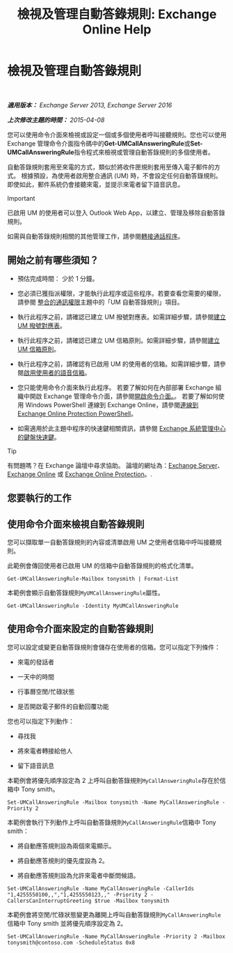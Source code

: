 ﻿---
title: '檢視及管理自動答錄規則: Exchange Online Help'
TOCTitle: 檢視及管理自動答錄規則
ms:assetid: de6d9fa1-7878-49a9-bddb-e3317d94f4d8
ms:mtpsurl: https://technet.microsoft.com/zh-tw/library/Dn140251(v=EXCHG.150)
ms:contentKeyID: 54652569
ms.date: 05/23/2018
mtps_version: v=EXCHG.150
ms.translationtype: MT
---

# 檢視及管理自動答錄規則

 

_**適用版本：** Exchange Server 2013, Exchange Server 2016_

_**上次修改主題的時間：** 2015-04-08_

您可以使用命令介面來檢視或設定一個或多個使用者呼叫接聽規則。您也可以使用 Exchange 管理命令介面指令碼中的**Get-UMCallAnsweringRule**或**Set-UMCallAnsweringRule**指令程式來檢視或管理自動答錄規則的多個使用者。

自動答錄規則套用至來電的方式，類似於將收件匣規則套用至傳入電子郵件的方式。 根據預設，為使用者啟用整合通訊 (UM) 時，不會設定任何自動答錄規則。 即使如此，郵件系統仍會接聽來電，並提示來電者留下語音訊息。


> [!IMPORTANT]  
> 已啟用 UM 的使用者可以登入 Outlook Web App，以建立、管理及移除自動答錄規則。




如需與自動答錄規則相關的其他管理工作，請參閱[轉接通話程序](forwarding-calls-procedures-exchange-2013-help.md)。

## 開始之前有哪些須知？

  - 預估完成時間： 少於 1 分鐘。

  - 您必須已獲指派權限，才能執行此程序或這些程序。若要查看您需要的權限，請參閱 [整合的通訊權限](unified-messaging-permissions-exchange-2013-help.md)主題中的「UM 自動答錄規則」項目。

  - 執行此程序之前，請確認已建立 UM 撥號對應表。如需詳細步驟，請參閱[建立 UM 撥號對應表](create-a-um-dial-plan-exchange-2013-help.md)。

  - 執行此程序之前，請確認已建立 UM 信箱原則。如需詳細步驟，請參閱[建立 UM 信箱原則](create-a-um-mailbox-policy-exchange-2013-help.md)。

  - 執行此程序之前，請確認有已啟用 UM 的使用者的信箱。如需詳細步驟，請參閱[啟用使用者的語音信箱](enable-a-user-for-voice-mail-exchange-2013-help.md)。

  - 您只能使用命令介面來執行此程序。 若要了解如何在內部部署 Exchange 組織中開啟 Exchange 管理命令介面，請參閱[開啟命令介面。](https://technet.microsoft.com/zh-tw/library/dd638134\(v=exchg.150\))。 若要了解如何使用 Windows PowerShell 連線到 Exchange Online，請參閱[連線到 Exchange Online Protection PowerShell](https://go.microsoft.com/fwlink/p/?linkid=396554)。

  - 如需適用於此主題中程序的快速鍵相關資訊，請參閱 [Exchange 系統管理中心的鍵盤快速鍵](keyboard-shortcuts-in-the-exchange-admin-center-exchange-online-protection-help.md)。


> [!TIP]  
> 有問題嗎？在 Exchange 論壇中尋求協助。 論壇的網址為：<a href="https://go.microsoft.com/fwlink/p/?linkid=60612">Exchange Server</a>、 <a href="https://go.microsoft.com/fwlink/p/?linkid=267542">Exchange Online</a> 或 <a href="https://go.microsoft.com/fwlink/p/?linkid=285351">Exchange Online Protection</a>。.




## 您要執行的工作

## 使用命令介面來檢視自動答錄規則

您可以擷取單一自動答錄規則的內容或清單啟用 UM 之使用者信箱中呼叫接聽規則。

此範例會傳回使用者已啟用 UM 的信箱中自動答錄規則的格式化清單。

    Get-UMCallAnsweringRule-Mailbox tonysmith | Format-List

本範例會顯示自動答錄規則`MyUMCallAnsweringRule`屬性。

    Get-UMCallAnsweringRule -Identity MyUMCallAnsweringRule

## 使用命令介面來設定的自動答錄規則

您可以設定或變更自動答錄規則會儲存在使用者的信箱。您可以指定下列條件：

  - 來電的發話者

  - 一天中的時間

  - 行事曆空閒/忙碌狀態

  - 是否開啟電子郵件的自動回覆功能

您也可以指定下列動作：

  - 尋找我

  - 將來電者轉接給他人

  - 留下語音訊息

本範例會將優先順序設定為 2 上呼叫自動答錄規則`MyCallAnsweringRule`存在於信箱中 Tony smith。

    Set-UMCallAnsweringRule -Mailbox tonysmith -Name MyCallAnsweringRule -Priority 2

本範例會執行下列動作上呼叫自動答錄規則`MyCallAnsweringRule`信箱中 Tony smith：

  - 將自動應答規則設為兩個來電顯示。

  - 將自動應答規則的優先度設為 2。

  - 將自動應答規則設為允許來電者中斷問候語。

<!-- end list -->

    Set-UMCallAnsweringRule -Name MyCallAnsweringRule -CallerIds "1,4255550100,,","1,4255550123,," -Priority 2 -CallersCanInterruptGreeting $true -Mailbox tonysmith

本範例會將空閒/忙碌狀態變更為離開上呼叫自動答錄規則`MyCallAnsweringRule`信箱中 Tony smith 並將優先順序設定為 2。

    Set-UMCallAnsweringRule -Name MyCallAnsweringRule -Priority 2 -Mailbox tonysmith@contoso.com -ScheduleStatus 0x8

